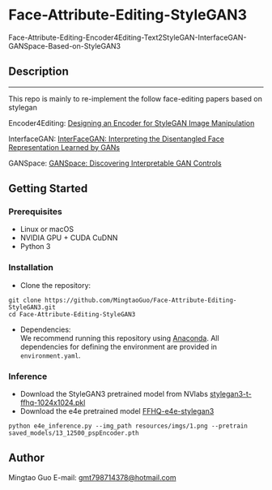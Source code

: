 # Face-Attribute-Editing-StyleGAN3
Face-Attribute-Editing-Encoder4Editing-Text2StyleGAN-InterfaceGAN-GANSpace-Based-on-StyleGAN3

## Description   
--------------

This repo is mainly to re-implement the follow face-editing papers based on stylegan

Encoder4Editing: [Designing an Encoder for StyleGAN Image Manipulation](https://arxiv.org/abs/2102.02766)

InterfaceGAN: [InterFaceGAN: Interpreting the Disentangled Face Representation Learned by GANs](https://arxiv.org/abs/2005.09635)

GANSpace: [GANSpace: Discovering Interpretable GAN Controls](https://arxiv.org/abs/2004.02546)

## Getting Started
### Prerequisites
- Linux or macOS
- NVIDIA GPU + CUDA CuDNN
- Python 3

### Installation
- Clone the repository:
``` 
git clone https://github.com/MingtaoGuo/Face-Attribute-Editing-StyleGAN3.git
cd Face-Attribute-Editing-StyleGAN3
```
- Dependencies:  
We recommend running this repository using [Anaconda](https://docs.anaconda.com/anaconda/install/). 
All dependencies for defining the environment are provided in `environment.yaml`.

### Inference
- Download the StyleGAN3 pretrained model from NVlabs [stylegan3-t-ffhq-1024x1024.pkl](
https://api.ngc.nvidia.com/v2/models/nvidia/research/stylegan3/versions/1/files/stylegan3-t-ffhq-1024x1024.pkl) 
- Download the e4e pretrained model [FFHQ-e4e-stylegan3]()
``` 
python e4e_inference.py --img_path resources/imgs/1.png --pretrain saved_models/13_12500_pspEncoder.pth
```

## Author 
Mingtao Guo
E-mail: gmt798714378@hotmail.com

